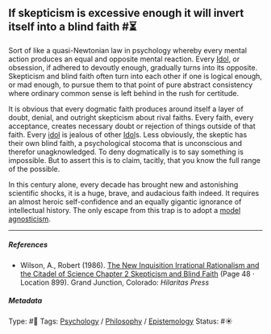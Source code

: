 ## If skepticism is excessive enough it will invert itself into a blind faith  #⏳

Sort of like a quasi-Newtonian law in psychology whereby every mental action produces an equal and opposite mental reaction. Every [Idol](Idol.md), or obsession, if adhered to devoutly enough, gradually turns into its opposite. Skepticism and blind faith often turn into each other if one is logical enough, or mad enough, to pursue them to that point of pure abstract consistency where ordinary common sense is left behind in the rush for certitude. 

It is obvious that every dogmatic faith produces around itself a layer of doubt, denial, and outright skepticism about rival faiths. Every faith, every acceptance, creates necessary doubt or rejection of things outside of that faith. Every [idol](Idol.md) is jealous of other [Idol](Idol.md)s. Less obviously, the skeptic has their own blind faith, a psychological stocoma that is unconscious and therefor unagknowledged. To deny dogmatically is to say something is impossible. But to assert this is to claim, tacitly, that you know the full range of the possible. 

In this century alone, every decade has brought new and astonishing scientific shocks, it is a huge, brave, and audacious faith indeed. It requires an almost heroic self-confidence and an equally gigantic ignorance of intellectual history. The only escape from this trap is to adopt a [model agnosticism](Model%20Agnosticism.md). 

---

##### References

* Wilson, A., Robert (1986). [The New Inquisition Irrational Rationalism and the Citadel of Science Chapter 2 Skepticism and Blind Faith](The%20New%20Inquisition%20Irrational%20Rationalism%20and%20the%20Citadel%20of%20Science%20Chapter%202%20Skepticism%20and%20Blind%20Faith.md) (Page 48 · Location 899). Grand Junction, Colorado: *Hilaritas Press*

##### Metadata

Type: #🔴 
Tags: [Psychology](Psychology.md) / [Philosophy](Philosophy.md) / [Epistemology](Epistemology.md)
Status: #☀️ 

